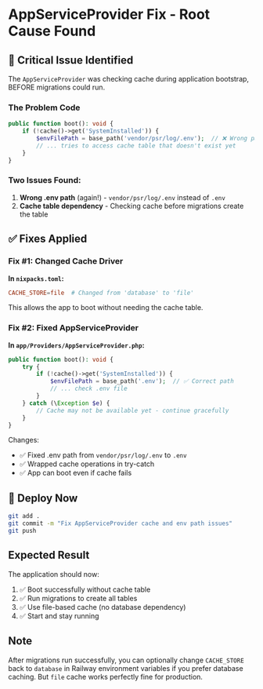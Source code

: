 # AppServiceProvider Fix - Root Cause Found

## 🔴 Critical Issue Identified

The `AppServiceProvider` was checking cache during application bootstrap, BEFORE migrations could run.

### The Problem Code
```php
public function boot(): void {
    if (!cache()->get('SystemInstalled')) {
        $envFilePath = base_path('vendor/psr/log/.env');  // ❌ Wrong path!
        // ... tries to access cache table that doesn't exist yet
    }
}
```

### Two Issues Found:
1. **Wrong .env path** (again!) - `vendor/psr/log/.env` instead of `.env`
2. **Cache table dependency** - Checking cache before migrations create the table

## ✅ Fixes Applied

### Fix #1: Changed Cache Driver
**In `nixpacks.toml`:**
```toml
CACHE_STORE=file  # Changed from 'database' to 'file'
```

This allows the app to boot without needing the cache table.

### Fix #2: Fixed AppServiceProvider
**In `app/Providers/AppServiceProvider.php`:**
```php
public function boot(): void {
    try {
        if (!cache()->get('SystemInstalled')) {
            $envFilePath = base_path('.env');  // ✅ Correct path
            // ... check .env file
        }
    } catch (\Exception $e) {
        // Cache may not be available yet - continue gracefully
    }
}
```

Changes:
- ✅ Fixed .env path from `vendor/psr/log/.env` to `.env`
- ✅ Wrapped cache operations in try-catch
- ✅ App can boot even if cache fails

## 🚀 Deploy Now

```bash
git add .
git commit -m "Fix AppServiceProvider cache and env path issues"
git push
```

## Expected Result

The application should now:
1. ✅ Boot successfully without cache table
2. ✅ Run migrations to create all tables
3. ✅ Use file-based cache (no database dependency)
4. ✅ Start and stay running

## Note

After migrations run successfully, you can optionally change `CACHE_STORE` back to `database` in Railway environment variables if you prefer database caching. But `file` cache works perfectly fine for production.
